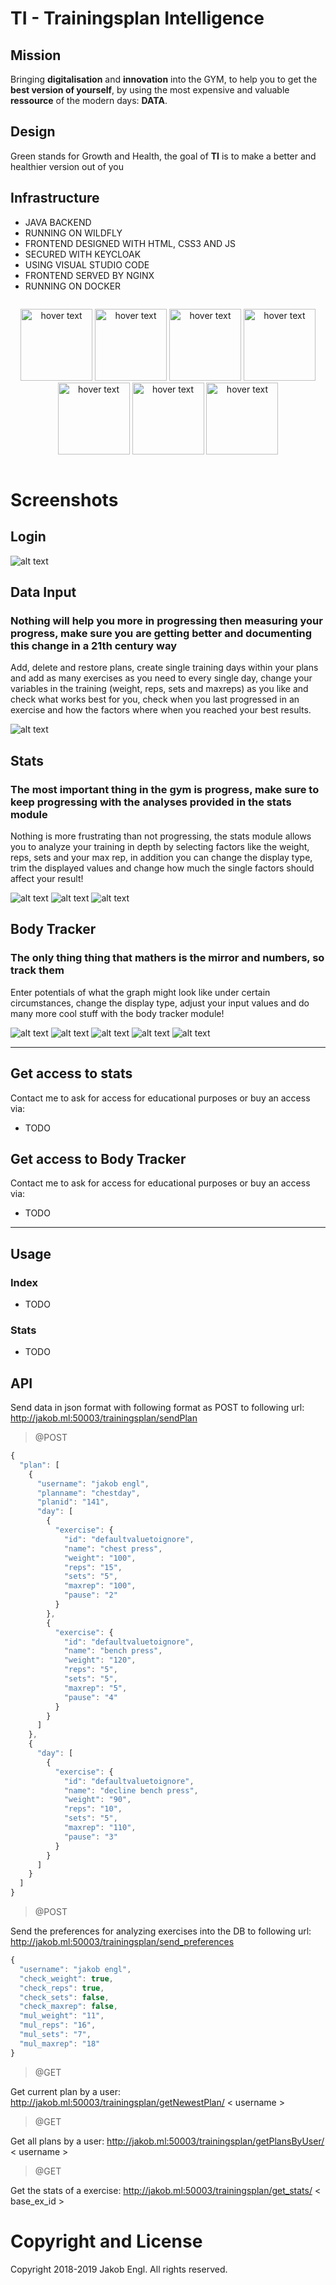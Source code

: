 # TI - Trainingsplan Intelligence

## Mission
Bringing **digitalisation** and **innovation** into the GYM, to help you to get the **best version of yourself**, by using the most expensive and valuable **ressource** of the modern days: **DATA**.

## Design
Green stands for Growth and Health, the goal of **TI** is to make a better and healthier version out of you

## Infrastructure ##

* JAVA BACKEND <br/>
* RUNNING ON WILDFLY <br/>
* FRONTEND DESIGNED WITH HTML, CSS3 AND JS<br/>
* SECURED WITH KEYCLOAK<br/>
* USING VISUAL STUDIO CODE<br/>
* FRONTEND SERVED BY NGINX<br/>
* RUNNING ON DOCKER<br/>

<div style="display:table-cell; vertical-align:middle; text-align:center">
	<p>
 	<img src="https://cdn-images-1.medium.com/max/2600/1*l4xICbIIYlz1OTymWCoUTw.jpeg" width="115" title="hover text">
	<img src="https://www.3pillarglobal.com/wp-content/uploads/2016/03/xwildflyfeatured-300x300.png.pagespeed.ic.zhVGfZt0xY.png" width="115" title="hover text">
  	<img src="https://www.cbronline.com/wp-content/uploads/2016/06/Java.png" width="115" title="hover text">
	<img src="https://cdn-images-1.medium.com/max/1600/1*fK7U56Q-MRzEkuWHmMRn1Q.png" width="115" title="hover text">
	<img src="https://encrypted-tbn0.gstatic.com/images?q=tbn:ANd9GcTtQSGh0yCrRRhfzku93O-RQeTF7Ey3WEB60cFUlUVxqSwEWF_A" width="115" title="hover text">
	<img src="https://assets.t3n.sc/news/wp-content/uploads/2016/03/nginx-hoster-featured-620x349.jpg?auto=format&h=349&ixlib=php-2.1.1&w=620" width="115" title="hover text">
		<img src="https://www.docker.com/sites/default/files/social/docker_facebook_share.png" width="115" title="hover text">
	</p>
</div>

# Screenshots

## Login
![alt text](https://raw.githubusercontent.com/jkbngl/trainingsplan/master/pictures/background_improved.png)

## Data Input

### Nothing will help you more in progressing then measuring your progress, make sure you are getting better and documenting this change in a 21th century way ####
Add, delete and restore plans, create single training days within your plans and add as many exercises as you need to every single day, change your variables in the training (weight, reps, sets and maxreps) as you like and check what works best for you, check when you last progressed in an exercise and how the factors where when you reached your best results.

![alt text](https://raw.githubusercontent.com/jkbngl/trainingsplan/master/pictures/oOLGYnu%20-%20Imgur.png)


## Stats

### The most important thing in the gym is progress, make sure to keep progressing with the analyses provided in the stats module ####
Nothing is more frustrating than not progressing, the stats module allows you to analyze your training in depth by selecting factors like the weight, reps, sets and your max rep, in addition you can change the display type, trim the displayed values and change how much the single factors should affect your result!

![alt text](https://raw.githubusercontent.com/jkbngl/trainingsplan/master/pictures/new_chart_with_dates.png)
![alt text](https://raw.githubusercontent.com/jkbngl/trainingsplan/master/pictures/new_chart_with_dates_line.png)
![alt text](https://raw.githubusercontent.com/jkbngl/trainingsplan/master/pictures/barchart_with_check_progess_dialog.png)

## Body Tracker

### The only thing thing that mathers is the mirror and numbers, so track them ####
Enter potentials of what the graph might look like under certain circumstances, change the display type, adjust your input values and do many more cool stuff with the body tracker module!

![alt text](https://raw.githubusercontent.com/jkbngl/trainingsplan/master/pictures/Body_tracker_detail_viewpng.png)
![alt text](https://raw.githubusercontent.com/jkbngl/trainingsplan/master/pictures/Body_tracker_potential_line.png)
![alt text](https://raw.githubusercontent.com/jkbngl/trainingsplan/master/pictures/Body_tracker_potential_bar.png)
![alt text](https://raw.githubusercontent.com/jkbngl/trainingsplan/master/pictures/Body_tracker_sidebar_view.png)
![alt text](https://raw.githubusercontent.com/jkbngl/trainingsplan/master/pictures/Body_tracker_main.png)


- - - -
## Get access to stats ##

Contact me to ask for access for educational purposes or buy an access via:
* TODO

## Get access to Body Tracker ##

Contact me to ask for access for educational purposes or buy an access via:
* TODO

- - - -

## Usage ##

### Index ###

* TODO


### Stats ###

* TODO


## API ##

Send data in json format with following format as POST to following url: http://jakob.ml:50003/trainingsplan/sendPlan
> @POST
```javascript
{
  "plan": [
    {
      "username": "jakob engl",
      "planname": "chestday",
      "planid": "141",
      "day": [
        {
          "exercise": {
            "id": "defaultvaluetoignore",
            "name": "chest press",
            "weight": "100",
            "reps": "15",
            "sets": "5",
            "maxrep": "100",
            "pause": "2"
          }
        },
        {
          "exercise": {
            "id": "defaultvaluetoignore",
            "name": "bench press",
            "weight": "120",
            "reps": "5",
            "sets": "5",
            "maxrep": "5",
            "pause": "4"
          }
        }
      ]
    },
    {
      "day": [
        {
          "exercise": {
            "id": "defaultvaluetoignore",
            "name": "decline bench press",
            "weight": "90",
            "reps": "10",
            "sets": "5",
            "maxrep": "110",
            "pause": "3"
          }
        }
      ]
    }
  ]
}
```
> @POST

Send the preferences for analyzing exercises into the DB to following url: http://jakob.ml:50003/trainingsplan/send_preferences
```javascript
{
  "username": "jakob engl",
  "check_weight": true,
  "check_reps": true,
  "check_sets": false,
  "check_maxrep": false,
  "mul_weight": "11",
  "mul_reps": "16",
  "mul_sets": "7",
  "mul_maxrep": "18"
}
```
> @GET

Get current plan by a user: http://jakob.ml:50003/trainingsplan/getNewestPlan/ < username >

> @GET

Get all plans by a user: http://jakob.ml:50003/trainingsplan/getPlansByUser/ < username >

> @GET

Get the stats of a exercise: http://jakob.ml:50003/trainingsplan/get_stats/ < base_ex_id >


Copyright and License
======

Copyright 2018-2019 Jakob Engl. All rights reserved.

